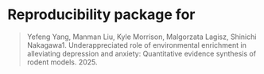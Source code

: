 # Reproducibility package for

> Yefeng Yang, Manman Liu, Kyle Morrison, Malgorzata Lagisz, Shinichi Nakagawa1. Underappreciated role of environmental enrichment in alleviating depression and anxiety: Quantitative evidence synthesis of rodent models. 2025.
